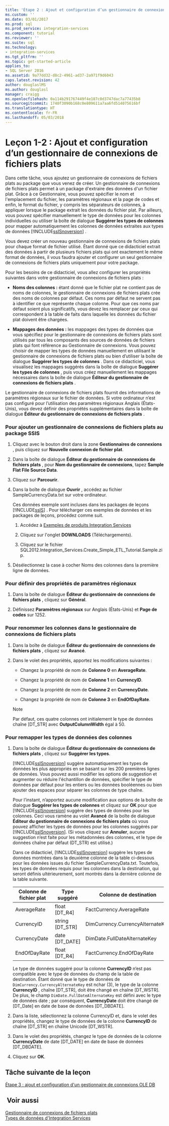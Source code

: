 ```yaml
---
title: 'Étape 2 : Ajout et configuration d’un gestionnaire de connexions de fichiers plats | Microsoft Docs'
ms.custom: ''
ms.date: 03/01/2017
ms.prod: sql
ms.prod_service: integration-services
ms.component: tutorial
ms.reviewer: ''
ms.suite: sql
ms.technology:
- integration-services
ms.tgt_pltfrm: ''
ms.topic: get-started-article
applies_to:
- SQL Server 2016
ms.assetid: 9a77dd32-d8c2-4961-ad37-2a971f9d6043
caps.latest.revision: 42
author: douglaslMS
ms.author: douglasl
manager: craigg
ms.openlocfilehash: 0a114b291767449f4e187c0d3747dac7a77435b8
ms.sourcegitcommit: 1740f3090b168c0e809611a7aa6fd514075616bf
ms.translationtype: HT
ms.contentlocale: fr-FR
ms.lasthandoff: 05/03/2018
---
```

# <a name="lesson-1-2---adding-and-configuring-a-flat-file-connection-manager"></a>Leçon 1-2 : Ajout et configuration d’un gestionnaire de connexions de fichiers plats
Dans cette tâche, vous ajoutez un gestionnaire de connexions de fichiers plats au package que vous venez de créer. Un gestionnaire de connexions de fichiers plats permet à un package d'extraire des données d'un fichier plat. Grâce à ce Gestionnaire, vous pouvez spécifier le nom et l'emplacement du fichier, les paramètres régionaux et la page de codes et enfin, le format du fichier, y compris les séparateurs de colonnes, à appliquer lorsque le package extrait les données du fichier plat. Par ailleurs, vous pouvez spécifier manuellement le type de données pour les colonnes individuelles ou utiliser la boîte de dialogue **Suggérer les types de colonnes** pour mapper automatiquement les colonnes de données extraites aux types de données [!INCLUDE[ssISnoversion](../includes/ssisnoversion-md.md)] .  
  
Vous devez créer un nouveau gestionnaire de connexions de fichiers plats pour chaque format de fichier utilisé. Étant donné que ce didacticiel extrait des données à partir de plusieurs fichiers plats qui ont exactement le même format de données, il vous faudra ajouter et configurer un seul gestionnaire de connexions de fichiers plats uniquement pour votre package.  
  
Pour les besoins de ce didacticiel, vous allez configurer les propriétés suivantes dans votre gestionnaire de connexions de fichiers plats :  
  
-   **Noms des colonnes :** étant donné que le fichier plat ne contient pas de noms de colonnes, le gestionnaire de connexions de fichiers plats crée des noms de colonnes par défaut. Ces noms par défaut ne servent pas à identifier ce que représente chaque colonne. Pour que ces noms par défaut soient plus significatifs, vous devez les remplacer par ceux qui correspondent à la table de faits dans laquelle les données du fichier plat doivent être chargées.  
  
-   **Mappages des données :** les mappages des types de données que vous spécifiez pour le gestionnaire de connexions de fichiers plats sont utilisés par tous les composants des sources de données de fichiers plats qui font référence au Gestionnaire de connexions. Vous pouvez choisir de mapper les types de données manuellement en utilisant le gestionnaire de connexions de fichiers plats ou bien d’utiliser la boîte de dialogue **Suggérer les types de colonnes** . Dans ce didacticiel, vous visualisez les mappages suggérés dans la boîte de dialogue **Suggérer les types de colonnes** , puis vous créez manuellement les mappages nécessaires dans la boîte de dialogue **Éditeur du gestionnaire de connexions de fichiers plats** .  
  
Le gestionnaire de connexions de fichiers plats fournit des informations de paramètres régionaux sur le fichier de données. Si votre ordinateur n’est pas configuré pour l’utilisation des paramètres régionaux Anglais (États-Unis), vous devez définir des propriétés supplémentaires dans la boîte de dialogue **Éditeur du gestionnaire de connexions de fichiers plats** .  
  
### <a name="to-add-a-flat-file-connection-manager-to-the-ssis-package"></a>Pour ajouter un gestionnaire de connexions de fichiers plats au package SSIS  
  
1.  Cliquez avec le bouton droit dans la zone **Gestionnaires de connexions** , puis cliquez sur **Nouvelle connexion de fichier plat**.  
  
2.  Dans la boîte de dialogue **Éditeur du gestionnaire de connexions de fichiers plats** , pour **Nom du gestionnaire de connexions**, tapez **Sample Flat File Source Data**.  
  
3.  Cliquez sur **Parcourir**.  
  
4.  Dans la boîte de dialogue **Ouvrir** , accédez au fichier SampleCurrencyData.txt sur votre ordinateur.  
  
    Ces données exemple sont incluses dans les packages de leçons [!INCLUDE[ssIS](../includes/ssis-md.md)] . Pour télécharger ces exemples de données et les packages de leçons, procédez comme suit.  
  
    1.  Accédez à [Exemples de produits Integration Services](http://go.microsoft.com/fwlink/?LinkId=275027)  
  
    2.  Cliquez sur l'onglet **DOWNLOADS** (Téléchargements).  
  
    3.  Cliquez sur le fichier SQL2012.Integration_Services.Create_Simple_ETL_Tutorial.Sample.zip.  
  
5.  Désélectionnez la case à cocher Noms des colonnes dans la première ligne de données.  
  
### <a name="to-set-locale-sensitive-properties"></a>Pour définir des propriétés de paramètres régionaux  
  
1.  Dans la boîte de dialogue **Éditeur du gestionnaire de connexions de fichiers plats** , cliquez sur **Général**.  
  
2.  Définissez **Paramètres régionaux** sur Anglais (États-Unis) et **Page de codes** sur 1252.  
  
### <a name="to-rename-columns-in-the-flat-file-connection-manager"></a>Pour renommer les colonnes dans le gestionnaire de connexions de fichiers plats  
  
1.  Dans la boîte de dialogue **Éditeur du gestionnaire de connexions de fichiers plats** , cliquez sur **Avancé**.  
  
2.  Dans le volet des propriétés, apportez les modifications suivantes :  
  
    -   Changez la propriété de nom de **Colonne 0** en **AverageRate**.  
  
    -   Changez la propriété de nom de **Colonne 1** en **CurrencyID**.  
  
    -   Changez la propriété de nom de **Colonne 2** en **CurrencyDate**.  
  
    -   Changez la propriété de nom de **Colonne 3** en **EndOfDayRate**.  
  
    > [!NOTE]  
    > Par défaut, ces quatre colonnes ont initialement le type de données chaîne [DT_STR] avec **OutputColumnWidth** égal à 50.  
  
### <a name="to-remap-column-data-types"></a>Pour remapper les types de données des colonnes  
  
1.  Dans la boîte de dialogue **Éditeur du gestionnaire de connexions de fichiers plats** , cliquez sur **Suggérer les types**.  
  
    [!INCLUDE[ssISnoversion](../includes/ssisnoversion-md.md)] suggère automatiquement les types de données les plus appropriés en se basant sur les 200 premières lignes de données. Vous pouvez aussi modifier les options de suggestion et augmenter ou réduire l'échantillon de données, spécifier le type de données par défaut pour les entiers ou les données booléennes ou bien ajouter des espaces pour séparer les colonnes de type chaîne.  
  
    Pour l’instant, n’apportez aucune modification aux options de la boîte de dialogue **Suggérer les types de colonnes** et cliquez sur **OK** pour que [!INCLUDE[ssISnoversion](../includes/ssisnoversion-md.md)] suggère des types de données pour les colonnes. Ceci vous ramène au volet **Avancé** de la boîte de dialogue **Éditeur du gestionnaire de connexions de fichiers plats** où vous pouvez afficher les types de données pour les colonnes suggérés par [!INCLUDE[ssISnoversion](../includes/ssisnoversion-md.md)]. (Si vous cliquez sur **Annuler**, aucune suggestion n’est faite pour les métadonnées des colonnes, et le type de données chaîne par défaut (DT_STR) est utilisé.)  
  
    Dans ce didacticiel, [!INCLUDE[ssISnoversion](../includes/ssisnoversion-md.md)] suggère les types de données montrées dans la deuxième colonne de la table ci-dessous pour les données issues du fichier SampleCurrencyData.txt. Toutefois, les types de données requis pour les colonnes dans la destination, qui seront définis ultérieurement, sont montrés dans la dernière colonne de la table suivante.  
  
    |Colonne de fichier plat|Type suggéré|Colonne de destination|Type de destination|  
    |--------------------|------------------|----------------------|--------------------|  
    |AverageRate|float [DT_R4]|FactCurrency.AverageRate|FLOAT|  
    |CurrencyID|string [DT_STR]|DimCurrency.CurrencyAlternateKey|nchar(3)|  
    |CurrencyDate|date [DT_DATE]|DimDate.FullDateAlternateKey|Date|  
    |EndOfDayRate|float [DT_R4]|FactCurrency.EndOfDayRate|FLOAT|  
  
    Le type de données suggéré pour la colonne **CurrencyID** n’est pas compatible avec le type de données du champ de la table de destination. Étant donné que le type de données de `DimCurrency.CurrencyAlternateKey` est nchar (3), le type de la colonne **CurrencyID** , chaîne [DT_STR], doit être changé en chaîne [DT_WSTR]. De plus, le champ `DimDate.FullDateAlternateKey` est défini avec le type de données date ; par conséquent, **CurrencyDate** doit être changé de [DT_Date] en date de base de données [DT_DBDATE].  
  
2.  Dans la liste, sélectionnez la colonne CurrencyID et, dans le volet des propriétés, changez le type de données de la colonne **CurrencyID** de chaîne [DT_STR] en chaîne Unicode [DT_WSTR].  
  
3.  Dans le volet des propriétés, changez le type de données de la colonne **CurrencyDate** de date [DT_DATE] en date de base de données [DT_DBDATE].  
  
4.  Cliquez sur **OK**.  
  
## <a name="next-task-in-lesson"></a>Tâche suivante de la leçon  
[Étape 3 : ajout et configuration d'un gestionnaire de connexions OLE DB](../integration-services/lesson-1-3-adding-and-configuring-an-ole-db-connection-manager.md)  
  
## <a name="see-also"></a> Voir aussi  
[Gestionnaire de connexions de fichiers plats](../integration-services/connection-manager/flat-file-connection-manager.md)  
[Types de données d'Integration Services](../integration-services/data-flow/integration-services-data-types.md)  
  
  
  
